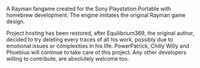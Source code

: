 A Rayman fangame created for the Sony Playstation Portable with homebrew development. The engine imitates the original Rayman game design.

Project hosting has been restored, after Equilibrium369, the original author, decided to try deleting every traces of all his work, possibly due to emotional issues or complexities in his life. PowerPatrick, Chilly Willy and Phoebius will continue to take care of this project. Any other developers willing to contribute, are absolutely welcome too.